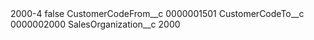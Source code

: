 <?xml version="1.0" encoding="UTF-8"?>
<CustomMetadata xmlns="http://soap.sforce.com/2006/04/metadata" xmlns:xsi="http://www.w3.org/2001/XMLSchema-instance" xmlns:xsd="http://www.w3.org/2001/XMLSchema">
    <label>2000-4</label>
    <protected>false</protected>
    <values>
        <field>CustomerCodeFrom__c</field>
        <value xsi:type="xsd:string">0000001501</value>
    </values>
    <values>
        <field>CustomerCodeTo__c</field>
        <value xsi:type="xsd:string">0000002000</value>
    </values>
    <values>
        <field>SalesOrganization__c</field>
        <value xsi:type="xsd:string">2000</value>
    </values>
</CustomMetadata>
